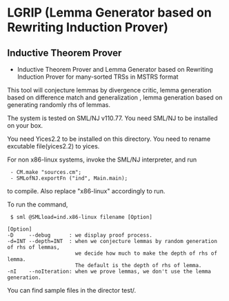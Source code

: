 
# LGRIP (Lemma Generator based on Rewriting Induction Prover)

## Inductive Theorem Prover

* Inductive Theorem Prover and Lemma Generator based on Rewriting Induction Prover for many-sorted TRSs in MSTRS format

This tool will conjecture lemmas by divergence critic,
lemma generation based on difference match and generalization ,
lemma generation based on generating randomly rhs of lemmas.

The system is tested on SML/NJ v110.77.
You need SML/NJ to be installed on your box. 

You need Yices2.2 to be installed on this directory. 
You need to rename excutable file(yices2.2) to yices.

For non x86-linux systems, invoke the SML/NJ interpreter, 
and run
```
 - CM.make "sources.cm";
 - SMLofNJ.exportFn ("ind", Main.main);
 ```
to compile. Also replace "x86-linux" accordingly to run.

To run the command, 
```
 $ sml @SMLload=ind.x86-linux filename [Option]

[Option]
-D     --debug      : we display proof process.
-d=INT --depth=INT  : when we conjecture lemmas by random generation of rhs of lemmas,
                      we decide how much to make the depth of rhs of lemma.
                      The default is the depth of rhs of lemma.
-nI    --noIteration: when we prove lemmas, we don't use the lemma generation.
```
You can find sample files in the director test/.

